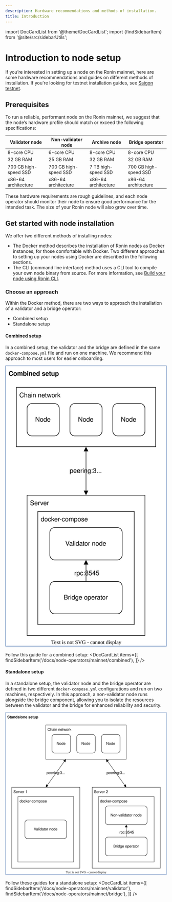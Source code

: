 ```yaml
---
description: Hardware recommendations and methods of installation.
title: Introduction
---
```


import DocCardList from '@theme/DocCardList'; 
import {findSidebarItem} from '@site/src/sidebarUtils';

# Introduction to node setup
If you’re interested in setting up a node on the Ronin mainnet, here are some hardware recommendations and guides on different methods of installation. If you're looking for testnet installation guides, see [Saigon testnet](node-operators/testnet).

## Prerequisites
To run a reliable, performant node on the Ronin mainnet, we suggest that the node’s hardware profile should match or exceed the following specifications:

|   Validator node          |   Non-validator node      |   Archive node         |   Bridge operator         |
|---------------------------|---------------------------|------------------------|---------------------------|
|   8-core CPU              |   6-core CPU              |   8-core CPU           |   8-core CPU              |
|   32 GB RAM               |   25 GB RAM               |   32 GB RAM            |   32 GB RAM               |
|   700 GB high-speed SSD   |   700 GB high-speed SSD   |   7 TB high-speed SSD  |   700 GB high-speed SSD   |
|   x86-64 architecture     |   x86-64 architecture     |   x86-64 architecture  |   x86-64 architecture     |

These hardware requirements are rough guidelines, and each node operator should monitor their node to ensure good performance for the intended task. The size of your Ronin node will also grow over time.

## Get started with node installation
We offer two different methods of installing nodes:
* The Docker method describes the installation of Ronin nodes as Docker instances, for those comfortable with Docker. Two different approaches to setting up your nodes using Docker are described in the following sections.
* The CLI (command line interface) method uses a CLI tool to compile your own node binary from source. For more information, see [Build your node using Ronin CLI](./../cli.md).

### Choose an approach
Within the Docker method, there are two ways to approach the installation of a validator and a bridge operator:
* Combined setup
* Standalone setup

#### Combined setup
In a combined setup, the validator and the bridge are defined in the same `docker-compose.yml` file and run on one machine. We recommend this approach to most users for easier onboarding.

![combined-setup](assets/combined-setup.svg)

Follow this guide for a combined setup:
<DocCardList items={[ 
    findSidebarItem('/docs/node-operators/mainnet/combined'),
    ]} />

#### Standalone setup
In a standalone setup, the validator node and the bridge operator are defined in two different `docker-compose.yml` configurations and run on two machines, respectively. In this approach, a non-validator node runs alongside the bridge component, allowing you to isolate the resources between the validator and the bridge for enhanced reliability and security.

![standalone-setup](assets/standalone-setup.svg)

Follow these guides for a standalone setup:
<DocCardList items={[ 
    findSidebarItem('/docs/node-operators/mainnet/validator'),
    findSidebarItem('/docs/node-operators/mainnet/bridge'),
    ]} />
